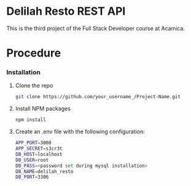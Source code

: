 # Delilah Resto REST API

This is the third project of the Full Stack Developer course at Acamica.

# Procedure

### Installation

1. Clone the repo
    ```sh
   git clone https://github.com/your_username_/Project-Name.git
   ```
2. Install NPM packages
    ```sh
    npm install
    ```
3. Create an .env file with the following configuration:
    ```sh
    APP_PORT=3000
    APP_SECRET=s3cr3t
    DB_HOST=localhost
    DB_USER=root
    DB_PASS=<password set during mysql installation>
    DB_NAME=delilah_resto
    DB_PORT=3306
    ```
